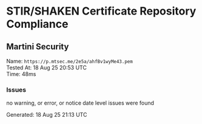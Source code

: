 # STIR/SHAKEN Certificate Repository Compliance

## Martini Security

Name: `https://p.mtsec.me/2e5a/ahfBv1wyMe43.pem`\
Tested At: 18 Aug 25 20:53 UTC\
Time: 48ms

### Issues

no warning, or error, or notice date level issues were found

Generated: 18 Aug 25 21:13 UTC
